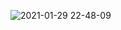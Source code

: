 ![2021-01-29 22-48-09](https://user-images.githubusercontent.com/64219979/106346608-55d38f80-6286-11eb-84c7-97bf1704ce7a.gif)
